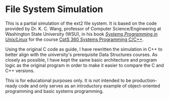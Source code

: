 # File System Simulation

This is a partial simulation of the ext2 file system. It is based on the code provided by
Dr. K. C. Wang, professor of Computer Science/Engineering at Washington State University (WSU),
in his book _[Systems Programming in Unix/Linux](https://www.amazon.com/Systems-Programming-Unix-Linux-K-C/dp/3319924281)_
for the course [CptS 360 Systems Programming C/C++](https://catalog.wsu.edu/General/Academics/Courses/CPT_S).

Using the original C code as guide, I have rewritten the simulation in C++ to better align with
the university's prerequisite Data Structures courses. As closely as possible, I have kept
the same basic architecture and program logic as the original program in order to make it easier
to compare the C and C++ versions.

This is for educational purposes only. It is not intended to be production-ready code and only
serves as an introductory example of object-oriented programming and basic systems programming.
